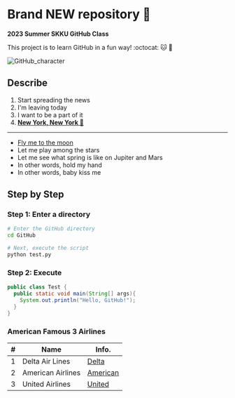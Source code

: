 # Brand NEW repository 🚀
**2023 Summer SKKU GitHub Class**

This project is to learn GitHub in a fun way! :octocat: 🐱 🐙

![GitHub_character](https://f4n3x6c5.stackpathcdn.com/article/what-is-git-github-and-github-desktop-and-create-a-git-repository-in-github-usi/Images/github.png)

## Describe 
1. Start spreading the news
2. I'm leaving today
3. I want to be a part of it
4. [**New York, New York 🗽**](https://en.wikipedia.org/wiki/Theme_from_New_York,_New_York)

---

- [Fly me to the moon](https://en.wikipedia.org/wiki/Fly_Me_to_the_Moon)
- Let me play among the stars
- Let me see what spring is like on Jupiter and Mars
- In other words, hold my hand
- In other words, baby kiss me

## Step by Step

### Step 1: Enter a directory

```bash
# Enter the GitHub directory
cd GitHub

# Next, execute the script
python test.py

```

### Step 2: Execute

```java
public class Test {
  public static void main(String[] args){
    System.out.println("Hello, GitHub!");
  }
}
```

### American Famous 3 Airlines

| # | Name | Info.|
|--------|------|------|
| 1 | Delta Air Lines | [Delta](https://www.delta.com) |
| 2 | American Airlines | [American](https://www.aa.com) |
| 3 | United Airlines | [United](https://www.united.com) |

